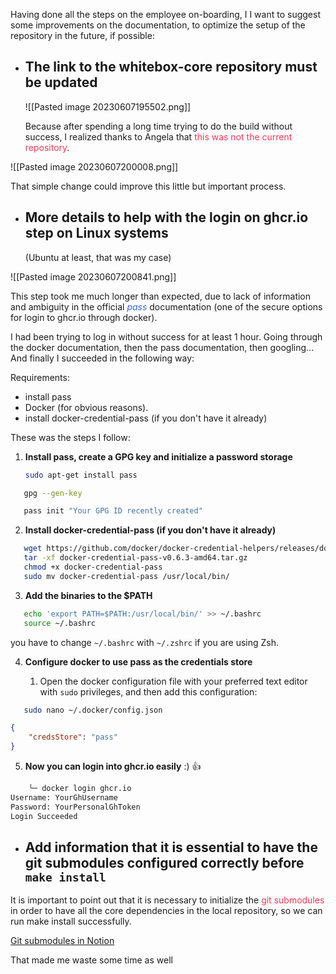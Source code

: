 Having done all the steps on the employee on-boarding, I  I want to suggest some improvements on the documentation, to optimize the setup of the repository in the future, if possible:

- ## The link to the  whitebox-core repository must be updated

  ![[Pasted image 20230607195502.png]]
  
  Because after spending a long time trying to do the build without success, I realized thanks to Angela that <span style='color:#eb3b5a'>this was not the current repository</span>. 
  
![[Pasted image 20230607200008.png]]

That simple change could improve this little but important process.

- ## More details to help with the login on ghcr.io step on Linux systems 
  (Ubuntu at least, that was my case)

![[Pasted image 20230607200841.png]]

This step took me much longer than expected, due to lack of information and ambiguity in the official *<span style='color:#3867d6'>pass</span>* documentation (one of the secure options for login to ghcr.io through docker).

I had been trying to log in without success for at least 1 hour. Going through the docker documentation, then the pass documentation, then googling... 
And finally I succeeded in the following way:

Requirements:
- install pass
- Docker (for obvious reasons).
- install docker-credential-pass (if you don't have it already)
  
These was the steps I follow:

1. **Install pass, create a GPG key and initialize a password storage**

   ```bash
   sudo apt-get install pass
   ```

```bash
   gpg --gen-key
```

```bash
   pass init "Your GPG ID recently created"
```


2. **Install docker-credential-pass (if you don't have it already)**

```bash
   wget https://github.com/docker/docker-credential-helpers/releases/download/v0.6.3/docker-credential-pass-v0.6.3-amd64.tar.gz
   tar -xf docker-credential-pass-v0.6.3-amd64.tar.gz
   chmod +x docker-credential-pass
   sudo mv docker-credential-pass /usr/local/bin/
```


3. **Add the binaries to the $PATH**

```bash
   echo 'export PATH=$PATH:/usr/local/bin/' >> ~/.bashrc
   source ~/.bashrc
```

you have to change `~/.bashrc` with `~/.zshrc` if you are using Zsh.

4. **Configure docker to use pass as the credentials store**

	 1. Open the docker configuration file with your preferred text editor with `sudo` privileges, and then add this configuration:

```bash
   sudo nano ~/.docker/config.json
```

```json                         
{
	"credsStore": "pass"
}
```


5. **Now you can login into ghcr.io easily** :) 👍

```bash
	╰─ docker login ghcr.io
Username: YourGhUsername
Password: YourPersonalGhToken
Login Succeeded
```


- ## Add information that it is essential to have the git submodules configured correctly before `make install`

It is important to point out that it is necessary to initialize the <span style='color:#eb3b5a'>git submodules</span> in order to have all the core dependencies in the local repository, so we can run make install successfully.

[Git submodules in Notion](https://www.notion.so/whtbx/Project-development-guide-584011be121f4ac3a98b3d603d571afa#98e584554f3d4f6fbe46b27888eff990)

That made me waste some time as well 